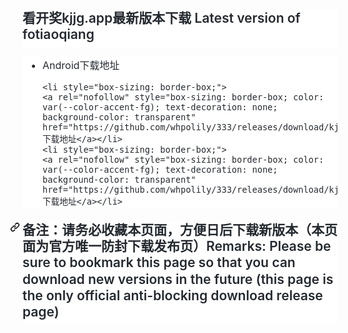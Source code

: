 <h2 dir="auto" style="box-sizing: border-box; margin-top: 0px !important; margin-bottom: 16px; font-size: 1.5em; font-weight: 600; line-height: 1.25; padding-bottom: 0.3em; border-bottom: 1px solid var(--color-border-muted); color: rgb(36, 41, 47); font-family: -apple-system, BlinkMacSystemFont, &quot;Segoe UI&quot;, Helvetica, Arial, sans-serif, &quot;Apple Color Emoji&quot;, &quot;Segoe UI Emoji&quot;; font-style: normal; font-variant-ligatures: normal; font-variant-caps: normal; letter-spacing: normal; orphans: 2; text-align: start; text-indent: 0px; text-transform: none; white-space: normal; widows: 2; word-spacing: 0px; -webkit-text-stroke-width: 0px; background-color: rgb(255, 255, 255); text-decoration-style: initial; text-decoration-color: initial;">
看开奖kjjg.app最新版本下载 Latest version of fotiaoqiang</h2>
<ul dir="auto" style="box-sizing: border-box; padding-left: 2em; margin-top: 0px; margin-bottom: 16px; color: rgb(36, 41, 47); font-family: -apple-system, BlinkMacSystemFont, &quot;Segoe UI&quot;, Helvetica, Arial, sans-serif, &quot;Apple Color Emoji&quot;, &quot;Segoe UI Emoji&quot;; font-size: 16px; font-style: normal; font-variant-ligatures: normal; font-variant-caps: normal; font-weight: 400; letter-spacing: normal; orphans: 2; text-align: start; text-indent: 0px; text-transform: none; white-space: normal; widows: 2; word-spacing: 0px; -webkit-text-stroke-width: 0px; background-color: rgb(255, 255, 255); text-decoration-style: initial; text-decoration-color: initial;">
	<li style="box-sizing: border-box;">
	<a rel="nofollow" style="box-sizing: border-box; color: var(--color-accent-fg); text-decoration: none; background-color: transparent" href="https://github.com/whpolily/333/releases/download/kj/kj.apk">Android下载地址</a></li>
	
	<li style="box-sizing: border-box;">
	<a rel="nofollow" style="box-sizing: border-box; color: var(--color-accent-fg); text-decoration: none; background-color: transparent" href="https://github.com/whpolily/333/releases/download/kj/kj.apk">Android下载地址</a></li>
	<li style="box-sizing: border-box;">
	<a rel="nofollow" style="box-sizing: border-box; color: var(--color-accent-fg); text-decoration: none; background-color: transparent" href="https://github.com/whpolily/333/releases/download/kj/kj.apk">Android下载地址</a></li>
</ul>
<h2 dir="auto" style="box-sizing: border-box; margin-top: 24px; margin-bottom: 16px; font-size: 1.5em; font-weight: 600; line-height: 1.25; padding-bottom: 0.3em; border-bottom: 1px solid var(--color-border-muted); color: rgb(36, 41, 47); font-family: -apple-system, BlinkMacSystemFont, &quot;Segoe UI&quot;, Helvetica, Arial, sans-serif, &quot;Apple Color Emoji&quot;, &quot;Segoe UI Emoji&quot;; font-style: normal; font-variant-ligatures: normal; font-variant-caps: normal; letter-spacing: normal; orphans: 2; text-align: start; text-indent: 0px; text-transform: none; white-space: normal; widows: 2; word-spacing: 0px; -webkit-text-stroke-width: 0px; background-color: rgb(255, 255, 255); text-decoration-style: initial; text-decoration-color: initial;">
<a id="user-content-备注请务必收藏本页面方便日后下载新版本本页面为官方唯一防封下载发布页remarks-please-be-sure-to-bookmark-this-page-so-that-you-can-download-new-versions-in-the-future-this-page-is-the-only-official-anti-blocking-download-release-page" class="anchor" aria-hidden="true" style="box-sizing: border-box; background-color: transparent; color: var(--color-accent-fg); text-decoration: none; float: left; padding-right: 4px; margin-left: -20px; line-height: 1;" href="https://github.com/getfotiaoqiang/download/tree/v2.7.12#%E5%A4%87%E6%B3%A8%E8%AF%B7%E5%8A%A1%E5%BF%85%E6%94%B6%E8%97%8F%E6%9C%AC%E9%A1%B5%E9%9D%A2%E6%96%B9%E4%BE%BF%E6%97%A5%E5%90%8E%E4%B8%8B%E8%BD%BD%E6%96%B0%E7%89%88%E6%9C%AC%E6%9C%AC%E9%A1%B5%E9%9D%A2%E4%B8%BA%E5%AE%98%E6%96%B9%E5%94%AF%E4%B8%80%E9%98%B2%E5%B0%81%E4%B8%8B%E8%BD%BD%E5%8F%91%E5%B8%83%E9%A1%B5remarks-please-be-sure-to-bookmark-this-page-so-that-you-can-download-new-versions-in-the-future-this-page-is-the-only-official-anti-blocking-download-release-page"><svg class="octicon octicon-link" viewBox="0 0 16 16" version="1.1" width="16" height="16" aria-hidden="true"><path fill-rule="evenodd" d="M7.775 3.275a.75.75 0 001.06 1.06l1.25-1.25a2 2 0 112.83 2.83l-2.5 2.5a2 2 0 01-2.83 0 .75.75 0 00-1.06 1.06 3.5 3.5 0 004.95 0l2.5-2.5a3.5 3.5 0 00-4.95-4.95l-1.25 1.25zm-4.69 9.64a2 2 0 010-2.83l2.5-2.5a2 2 0 012.83 0 .75.75 0 001.06-1.06 3.5 3.5 0 00-4.95 0l-2.5 2.5a3.5 3.5 0 004.95 4.95l1.25-1.25a.75.75 0 00-1.06-1.06l-1.25 1.25a2 2 0 01-2.83 0z"></path></svg>
</a>备注：请务必收藏本页面，方便日后下载新版本（本页面为官方唯一防封下载发布页）Remarks: Please be sure to bookmark 
this page so that you can download new versions in the future (this page is the 
only official anti-blocking download release page)</h2>
